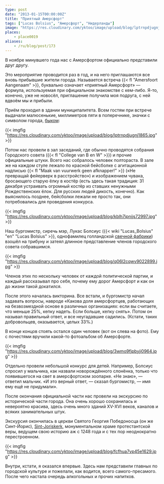```yaml
---
type: post
date: "2013-01-15T00:00:00Z"
title: "Приятный Амерсфорт"
tags: ["Lucas Bolsius", "Амерсфорт", "Нидерланды"]
image: "https://res.cloudinary.com/yktoo/image/upload/blog/lptrnpdjugnj1865.jpg"
places:
    - place0019
aliases:
    - /ru/blog/post/173
---
```


В ноябре минувшего года нас с Амерсфортом официально представили друг другу.

Это мероприятие проводится раз в год, и на него приглашаются все вновь прибывшие жители города. Называется встреча {{< fl "Amersfoort Aangenaam" >}}, буквально означает «приятный Амерсфорт» — формула, используемая при официальном знакомстве с кем-либо. Я-то, конечно, уже не новосёл, приглашение получила моя подруга, с ней вдвоём мы и прибыли.

<!--more-->

Приём проходил в здании муниципалитета. Всем гостям при встрече выдачали малюсенькие, миллиметров пяти в поперечнике, значки с символом города, [быком](http://www.onzestier.nl/):

{{< imgfig "https://res.cloudinary.com/yktoo/image/upload/blog/lptrnpdjugnj1865.jpg" >}}

Потом нас провели в зал заседаний, где обычно проводятся собрания Городского совета ({{< fl "College van B en W" >}}) и прочие официальные штуки. Всего нас собралось человек полтораста. В зале же на каждом стуле лежало по красной бейсболке с агитационной надписью {{< fl "Maak van vuurwerk geen afknapper!" >}} («Не превращай фейерверк в расстройство») и изображением чувака, бросающего старую ёлку в костёр (есть здесь такая традиция: 31 декабря устраивать огромный костёр из ставших ненужными Рождественских ёлок. Для русских людей дикость, конечно). Как выяснилось позднее, бейсболки лежали не просто так, они потребовались для проведения конкурса.

{{< imgfig "https://res.cloudinary.com/yktoo/image/upload/blog/kblh7jpnijs72997.jpg" >}}

Наш бургомистр, сиречь мэр, Лукас Болсиус ({{< wiki "Lucas_Bolsius" "en" "Lucas Bolsius" >}}, однофамилец голландской [свечной фабрики](http://www.bolsius.com/)) взошёл на трибуну и затеял длинное представление членов городского совета собравшимся.

{{< imgfig "https://res.cloudinary.com/yktoo/image/upload/blog/q06l2cqwv9022899.jpg" >}}

Членов этих по нескольку человек от каждой политической партии, и каждый рассказывал про себя, почему ему дорог Амерсфорт и как он до жизни такой докатился.

После этого началась викторина. Все встали, и бургомистр начал задавать вопросы, навроде «Какова доля амерсфортцев, работающих на безвозмездной основе в различных организациях: если вы считаете, что меньше 25%, кепку надеть. Если больше, кепку снять». Потом он называл правильный ответ, и все неугадавшие садились. (Кстати, таких добровольцев, оказывается, целых 33%.)

В конце концов стоять остался один человек (вот он слева на фото). Ему с почестями вручили какой-то фотоальбом об Амерсфорте.

{{< imgfig "https://res.cloudinary.com/yktoo/image/upload/blog/3wmo9fjpbyji0964.jpg" >}}

Отдельно провели небольшой конкурс для детей. Например, Болсиус спросил у мальчика, как назвали новорождённого слонёнка, только что появившегося на свет в амерсфортском зоопарке. «Не знаю», — ответил мальчик. «И это верный ответ, — сказал бургомистр, — имя ему ещё не придумали».

После окончания официальной части нас провели на экскурсию по исторической части города. Она очень хорошо сохранилась и невероятно красива, здесь очень много зданий XV-XVI веков, каналов и всяких занимательных штук.

Экскурсия окончилась в церкви Святого Георгия Победоносца (он же Синт-Йорис), [Sint-Joriskerk](http://www.sintjoriskerk-amersfoort.nl/), монументальном храме протестантской веры, ведущем свою историю аж с 1248 года и с тех пор неоднократно перестроенном.

{{< imgfig "https://res.cloudinary.com/yktoo/image/upload/blog/fcfhua7vp45e1629.jpg" >}}

Внутри, кстати, я оказался впервые. Здесь нам представили главных по городской культуре и пожелали, как водится, всего самого-пресамого. После чего настала очередь алкогольных и прочих напитков.
